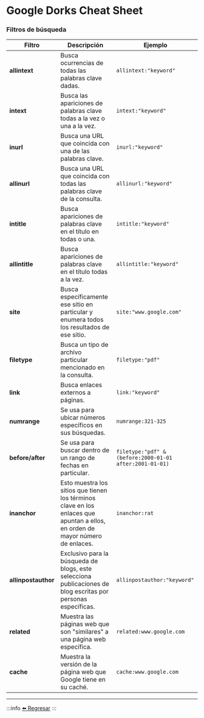 # Google Dorks Cheat Sheet

### Filtros de búsqueda

| Filtro | Descripción                    | Ejemplo                    |
| ------------- | ------------------------------ | ------------------------------ |
| **allintext**      | Busca ocurrencias de todas las palabras clave dadas.       | `allintext:"keyword"`       |
| **intext**   | Busca las apariciones de palabras clave todas a la vez o una a la vez.     | `intext:"keyword"`       |
| **inurl**   | Busca una URL que coincida con una de las palabras clave.     | `inurl:"keyword"`       |
| **allinurl**   | Busca una URL que coincida con todas las palabras clave de la consulta.     | `allinurl:"keyword"`       |
| **intitle**   | Busca apariciones de palabras clave en el título en todas o una.    | `intitle:"keyword"`       |
| **allintitle**   | Busca apariciones de palabras clave en el título todas a la vez.     | `allintitle:"keyword"`       |
| **site**   | Busca específicamente ese sitio en particular y enumera todos los resultados de ese sitio.    | `site:"www.google.com"`       |
| **filetype**   | Busca un tipo de archivo particular mencionado en la consulta.    | `filetype:"pdf"`       |
| **link**   | Busca enlaces externos a páginas.    | `link:"keyword"`       |
| **numrange**      | Se usa para ubicar números específicos en sus búsquedas.       | `numrange:321-325`       |
| **before/after**      | Se usa para buscar dentro de un rango de fechas en particular.       | `filetype:"pdf" & (before:2000-01-01 after:2001-01-01)`       |
| **inanchor**      | Esto muestra los sitios que tienen los términos clave en los enlaces que apuntan a ellos, en orden de mayor número de enlaces.       | `inanchor:rat`       |
| **allinpostauthor**      | Exclusivo para la búsqueda de blogs, este selecciona publicaciones de blog escritas por personas específicas.       | `allinpostauthor:"keyword"`       |
| **related**      | Muestra las páginas web que son "similares" a una página web específica.       | `related:www.google.com`       |
| **cache**      | Muestra la versión de la página web que Google tiene en su caché.       | `cache:www.google.com`       |

---
:::info
[:arrow_left: Regresar](https://github.com/m4lal0/cheatsheets)
:::